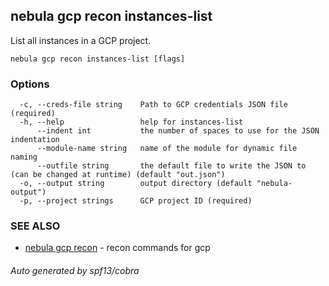 ## nebula gcp recon instances-list

List all instances in a GCP project.

```
nebula gcp recon instances-list [flags]
```

### Options

```
  -c, --creds-file string    Path to GCP credentials JSON file (required)
  -h, --help                 help for instances-list
      --indent int           the number of spaces to use for the JSON indentation
      --module-name string   name of the module for dynamic file naming
      --outfile string       the default file to write the JSON to (can be changed at runtime) (default "out.json")
  -o, --output string        output directory (default "nebula-output")
  -p, --project strings      GCP project ID (required)
```

### SEE ALSO

* [nebula gcp recon](nebula_gcp_recon.md)	 - recon commands for gcp

###### Auto generated by spf13/cobra
